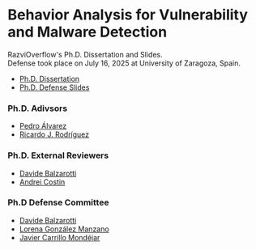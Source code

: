 # Behavior Analysis for Vulnerability and Malware Detection
RazviOverflow's Ph.D. Dissertation and Slides.  
Defense took place on July 16, 2025 at University of Zaragoza, Spain.

- [Ph.D. Dissertation](./PhD_Dissertation.pdf)
- [Ph.D. Defense Slides](./PhD_Presentation.pdf)

### Ph.D. Adivsors
- [Pedro Álvarez](https://i3a.unizar.es/es/investigadores/pedro-javier-alvarez-perez-aradros)
- [Ricardo J. Rodríguez](https://webdiis.unizar.es/~ricardo/about/)

### Ph.D. External Reviewers
- [Davide Balzarotti](https://www.s3.eurecom.fr/~balzarot/)
- [Andrei Costin](https://scholar.google.com/citations?user=QANNFaQAAAAJ&hl=en)

### Ph.D Defense Committee
- [Davide Balzarotti](https://www.s3.eurecom.fr/~balzarot/)
- [Lorena González Manzano](https://researchportal.uc3m.es/display/inv41778)
- [Javier Carrillo Mondéjar](https://www.google.com/search?q=javier+carrillo+mond%C3%A9jar)